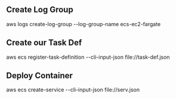 ## Create Log Group

aws logs create-log-group --log-group-name ecs-ec2-fargate

## Create our Task Def

aws ecs register-task-definition --cli-input-json file://task-def.json

## Deploy Container

aws ecs create-service --cli-input-json file://serv.json